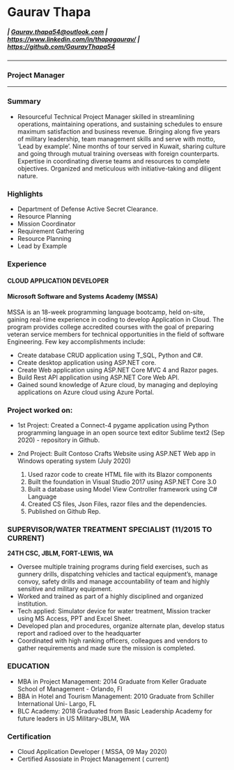 # Gaurav Thapa 
##### | Gaurav.thapa54@outlook.com | https://www.linkedin.com/in/thapagaurav/ | https://github.com/GauravThapa54
---
###  Project Manager
___ 
### **Summary**
-  Resourceful Technical Project Manager skilled in streamlining operations, maintaining operations, and sustaining schedules to ensure maximum satisfaction and business revenue. Bringing along five years of military leadership, team management skills and serve with motto, ‘Lead by example’. Nine months of tour served in Kuwait, sharing culture and going through mutual training overseas with foreign counterparts. Expertise in coordinating diverse teams and resources to complete objectives. Organized and meticulous with initiative-taking and diligent nature. 

### **Highlights**
- Department of Defense Active Secret Clearance.
- Resource Planning
- Mission Coordinator
- Requirement Gathering
- Resource Planning
- Lead by Example

### **Experience**
#### CLOUD APPLICATION DEVELOPER
#### **Microsoft Software and Systems Academy (MSSA)**
MSSA is an 18-week programming language bootcamp, held on-site, gaining real-time experience in coding to develop Application in Cloud. The program provides college accredited courses with the goal of preparing veteran service members for technical opportunities in the field of software Engineering. Few key accomplishments include:
-	Create database CRUD application using T_SQL, Python and C#.
-	Create desktop application using ASP.NET core.
-	Create Web application using ASP.NET Core MVC 4 and Razor pages.
-	Build Rest API application using ASP.NET Core Web API.
-	Gained sound knowledge of Azure cloud, by managing and deploying applications on Azure cloud using Azure Portal. 
### Project worked on: 
- 1st Project: Created a Connect-4 pygame application using Python programming language in an open source text editor Sublime text2 (Sep 2020) - repository in Github.

- 2nd Project: Built Contoso Crafts Website using ASP.NET Web app in Windows operating system (July 2020)
    1. 	Used razor code to create HTML file with its Blazor components
    2. 	Built the foundation in Visual Studio 2017 using ASP.NET Core 3.0
    3.	Built a database using Model View Controller framework using C# Language
    4.	Created CS files, Json Files, razor files and the dependencies.
    5. Published on Github Rep. 

### SUPERVISOR/WATER TREATMENT SPECIALIST (11/2015 TO CURRENT) 
**24TH CSC, JBLM, FORT-LEWIS, WA**
-	Oversee multiple training programs during field exercises, such as gunnery drills, dispatching vehicles and tactical equipment’s, manage convoy, safety drills and manage accountability of team and highly sensitive and military equipment.
-	Worked and trained as part of a highly disciplined and organized institution.
- Tech applied: Simulator device for water treatment, Mission tracker using MS Access, PPT and Excel Sheet.
-	Developed plan and procedures, organize alternate plan, develop status report and radioed over to the headquarter
-	Coordinated with high ranking officers, colleagues and vendors to gather requirements and made sure the mission is completed.

### EDUCATION
-	MBA in Project Management: 2014 Graduate from Keller Graduate School of Management - Orlando, Fl
-	BBA in Hotel and Tourism Management: 2010 Graduate from Schiller International Uni- Largo, FL
-	BLC Academy: 2018 Graduated from Basic Leadership Academy for future leaders in US Military-JBLM, WA

### Certification
- Cloud Application Developer ( MSSA, 09 May 2020)
- Certified Assosiate in Project Management ( current)
